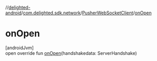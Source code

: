 //[delighted-android](../../../index.md)/[com.delighted.sdk.network](../index.md)/[PusherWebSocketClient](index.md)/[onOpen](on-open.md)

# onOpen

[androidJvm]\
open override fun [onOpen](on-open.md)(handshakedata: ServerHandshake)
